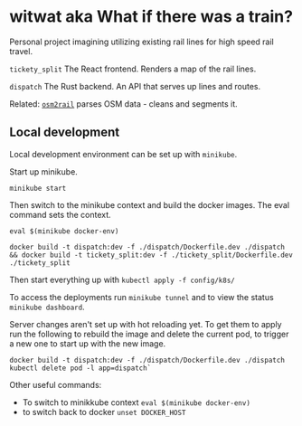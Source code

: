 # witwat aka What if there was a train?

Personal project imagining utilizing existing rail lines for high speed rail travel.

`tickety_split`
The React frontend. Renders a map of the rail lines.

`dispatch`
The Rust backend. An API that serves up lines and routes.

Related: [`osm2rail`](https://github.com/hanakslr/osm2rail) parses OSM data - cleans and segments it.

## Local development

Local development environment can be set up with `minikube`.

Start up minikube.

```
minikube start
```

Then switch to the minikube context and build the docker images. The eval command sets the context.

```
eval $(minikube docker-env)

docker build -t dispatch:dev -f ./dispatch/Dockerfile.dev ./dispatch && docker build -t tickety_split:dev -f ./tickety_split/Dockerfile.dev ./tickety_split
```

Then start everything up with `kubectl apply -f config/k8s/`

To access the deployments run `minikube tunnel` and to view the status `minikube dashboard`.

Server changes aren't set up with hot reloading yet. To get them to apply run the following to rebuild the image and delete the current pod, to trigger a new one to start up with the new image.

```
docker build -t dispatch:dev -f ./dispatch/Dockerfile.dev ./dispatch
kubectl delete pod -l app=dispatch`
```

Other useful commands:

- To switch to minikkube context `eval $(minikube docker-env)`
- to switch back to docker `unset DOCKER_HOST`
